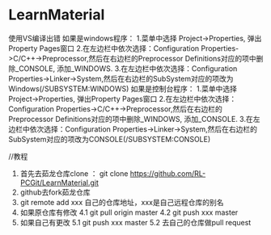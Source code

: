 ﻿# LearnMaterial
使用VS编译出错
如果是windows程序：
1.菜单中选择 Project->Properties, 弹出Property Pages窗口
2.在左边栏中依次选择：Configuration Properties->C/C++->Preprocessor,然后在右边栏的Preprocessor Definitions对应的项中删除_CONSOLE, 添加_WINDOWS.
3.在左边栏中依次选择：Configuration Properties->Linker->System,然后在右边栏的SubSystem对应的项改为Windows(/SUBSYSTEM:WINDOWS)
如果是控制台程序：
1.菜单中选择 Project->Properties, 弹出Property Pages窗口
2.在左边栏中依次选择：Configuration Properties->C/C++->Preprocessor,然后在右边栏的Preprocessor Definitions对应的项中删除_WINDOWS, 添加_CONSOLE.
3.在左边栏中依次选择：Configuration Properties->Linker->System,然后在右边栏的SubSystem对应的项改为CONSOLE(/SUBSYSTEM:CONSOLE)


//教程
1. 首先去茹龙仓库clone ： git clone https://github.com/RL-PCGit/LearnMaterial.git
2. github去fork茹龙仓库
3. git remote add xxx 自己的仓库地址，xxx是自己远程仓库的别名
4. 如果原仓库有修改
    4.1 git pull origin master
	4.2 git push xxx master
5. 如果自己有更改
    5.1 git push xxx master
	5.2 去自己的仓库做pull request
